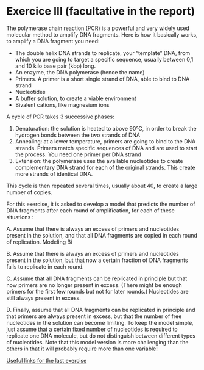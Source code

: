 # Exercice III (facultative in the report)
The polymerase chain reaction (PCR) is a powerful and very widely used molecular
method to amplify DNA fragments.
Here is how it basically works, to amplify a DNA fragment you need:
- The double helix DNA strands to replicate, your “template” DNA, from which you are going to target a specific sequence, usually between 0,1 and 10 kilo base pair (kbp) long.
- An enzyme, the DNA polymerase (hence the name)
- Primers. A primer is a short single strand of DNA, able to bind to DNA strand 
- Nucleotides
- A buffer solution, to create a viable environment
- Bivalent cations, like magnesium ions

A cycle of PCR takes 3 successive phases:
1. Denaturation: the solution is heated to above 90°C, in order to break the
hydrogen bonds between the two strands of DNA
2. Annealing: at a lower temperature, primers are going to bind to the DNA
strands. Primers match specific sequences of DNA and are used to start the
process. You need one primer per DNA strand
3. Extension: the polymerase uses the available nucleotides to create
complementary DNA strand for each of the original strands. This create more
strands of identical DNA. 

This cycle is then repeated several times, usually about 40, to create a large number of
copies.

For this exercise, it is asked to develop a model that predicts the number of DNA
fragments after each round of amplification, for each of these situations :

A. Assume that there is always an excess of primers and nucleotides present in the
solution, and that all DNA fragments are copied in each round of replication.
Modeling Bi

B. Assume that there is always an excess of primers and nucleotides present in the
solution, but that now a certain fraction of DNA fragments fails to replicate in each
round.

C. Assume that all DNA fragments can be replicated in principle but that now primers
are no longer present in excess. (There might be enough primers for the first few
rounds but not for later rounds.) Nucleotides are still always present in excess.

D. Finally, assume that all DNA fragments can be replicated in principle and that
primers are always present in excess, but that the number of free nucleotides in the
solution can become limiting. To keep the model simple, just assume that a certain
fixed number of nucleotides is required to replicate one DNA molecule, but do not
distinguish between different types of nucleotides. Note that this model version is
more challenging than the others in that it will probably require more than one
variable!

[Useful links for the last exercise](https://www.britannica.com/science/polymerase-chain-reaction)